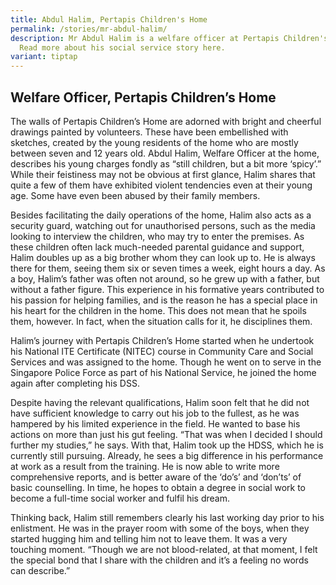 ```yaml
---
title: Abdul Halim, Pertapis Children's Home
permalink: /stories/mr-abdul-halim/
description: Mr Abdul Halim is a welfare officer at Pertapis Children's Home.
  Read more about his social service story here.
variant: tiptap
---
```

<h2>Welfare Officer, Pertapis Children’s Home</h2>
<p>The walls of Pertapis Children’s Home are adorned with bright and cheerful
drawings painted by volunteers. These have been embellished with sketches,
created by the young residents of the home who are mostly between seven
and 12 years old. Abdul Halim, Welfare Officer at the home, describes his
young charges fondly as “still children, but a bit more ‘spicy’.” While
their feistiness may not be obvious at first glance, Halim shares that
quite a few of them have exhibited violent tendencies even at their young
age. Some have even been abused by their family members.</p>
<p>Besides facilitating the daily operations of the home, Halim also acts
as a security guard, watching out for unauthorised persons, such as the
media looking to interview the children, who may try to enter the premises.
As these children often lack much-needed parental guidance and support,
Halim doubles up as a big brother whom they can look up to. He is always
there for them, seeing them six or seven times a week, eight hours a day.
As a boy, Halim’s father was often not around, so he grew up with a father,
but without a father figure. This experience in his formative years contributed
to his passion for helping families, and is the reason he has a special
place in his heart for the children in the home. This does not mean that
he spoils them, however. In fact, when the situation calls for it, he disciplines
them.</p>
<p>Halim’s journey with Pertapis Children’s Home started when he undertook
his National ITE Certificate (NITEC) course in Community Care and Social
Services and was assigned to the home. Though he went on to serve in the
Singapore Police Force as part of his National Service, he joined the home
again after completing his DSS.</p>
<p>Despite having the relevant qualifications, Halim soon felt that he did
not have sufficient knowledge to carry out his job to the fullest, as he
was hampered by his limited experience in the field. He wanted to base
his actions on more than just his gut feeling. “That was when I decided
I should further my studies,” he says. With that, Halim took up the HDSS,
which he is currently still pursuing. Already, he sees a big difference
in his performance at work as a result from the training. He is now able
to write more comprehensive reports, and is better aware of the ‘do’s’
and ‘don’ts’ of basic counselling. In time, he hopes to obtain a degree
in social work to become a full-time social worker and fulfil his dream.</p>
<p>Thinking back, Halim still remembers clearly his last working day prior
to his enlistment. He was in the prayer room with some of the boys, when
they started hugging him and telling him not to leave them. It was a very
touching moment. “Though we are not blood-related, at that moment, I felt
the special bond that I share with the children and it’s a feeling no words
can describe.”</p>
